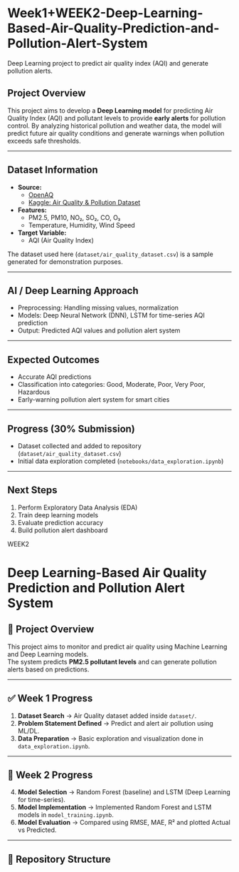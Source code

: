 # Week1+WEEK2-Deep-Learning-Based-Air-Quality-Prediction-and-Pollution-Alert-System
Deep Learning project to predict air quality index (AQI) and generate pollution alerts.


## Project Overview
This project aims to develop a **Deep Learning model** for predicting Air Quality Index (AQI) and pollutant levels to provide **early alerts** for pollution control. By analyzing historical pollution and weather data, the model will predict future air quality conditions and generate warnings when pollution exceeds safe thresholds.

---

##  Dataset Information

- **Source:**
  - [OpenAQ](https://openaq.org/)
  - [Kaggle: Air Quality & Pollution Dataset](https://www.kaggle.com/datasets/rohanrao/air-quality-data-in-india)
- **Features:**
  - PM2.5, PM10, NO₂, SO₂, CO, O₃
  - Temperature, Humidity, Wind Speed
- **Target Variable:**
  - AQI (Air Quality Index)

The dataset used here (`dataset/air_quality_dataset.csv`) is a sample generated for demonstration purposes.

---

##  AI / Deep Learning Approach
- Preprocessing: Handling missing values, normalization
- Models: Deep Neural Network (DNN), LSTM for time-series AQI prediction
- Output: Predicted AQI values and pollution alert system

---

##  Expected Outcomes
- Accurate AQI predictions
- Classification into categories: Good, Moderate, Poor, Very Poor, Hazardous
- Early-warning pollution alert system for smart cities

---

##  Progress (30% Submission)
- Dataset collected and added to repository (`dataset/air_quality_dataset.csv`)
- Initial data exploration completed (`notebooks/data_exploration.ipynb`)

---

##  Next Steps
1. Perform Exploratory Data Analysis (EDA)
2. Train deep learning models
3. Evaluate prediction accuracy
4. Build pollution alert dashboard







WEEK2


# Deep Learning-Based Air Quality Prediction and Pollution Alert System

## 📌 Project Overview
This project aims to monitor and predict air quality using Machine Learning and Deep Learning models.  
The system predicts **PM2.5 pollutant levels** and can generate pollution alerts based on predictions.  

---

## ✅ Week 1 Progress
1. **Dataset Search** → Air Quality dataset added inside `dataset/`.  
2. **Problem Statement Defined** → Predict and alert air pollution using ML/DL.  
3. **Data Preparation** → Basic exploration and visualization done in `data_exploration.ipynb`.

---

## 🚀 Week 2 Progress
4. **Model Selection** → Random Forest (baseline) and LSTM (Deep Learning for time-series).  
5. **Model Implementation** → Implemented Random Forest and LSTM models in `model_training.ipynb`.  
6. **Model Evaluation** → Compared using RMSE, MAE, R² and plotted Actual vs Predicted.  

---

## 📂 Repository Structure

